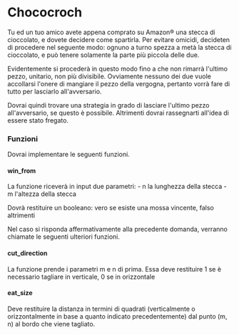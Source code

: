 # Chococroch

Tu ed un tuo amico avete appena comprato su Amazon® una stecca di cioccolato, e dovete decidere come spartirla. 
Per evitare omicidi, decideten di procedere nel seguente modo: ognuno a turno spezza a metà la stecca di cioccolato, 
e può tenere solamente la parte più piccola delle due. 

Evidentemente si procederà in questo modo fino a che non rimarrà l'ultimo pezzo, unitario, non più divisibile. 
Ovviamente nessuno dei due vuole accollarsi l'onere di mangiare il pezzo della vergogna, pertanto vorrà fare
di tutto per lasciarlo all'avversario. 

Dovrai quindi trovare una strategia in grado di lasciare l'ultimo pezzo all'avversario, se questo è possibile. 
Altrimenti dovrai rassegnarti all'idea di essere stato fregato. 

### Funzioni
Dovrai implementare le seguenti funzioni.

#### win\_from

<description for="win_from">
La funzione riceverà in input due parametri:
- <param>n</param> la lunghezza della stecca
- <param>m</param> l'altezza della stecca

Dovrà restituire un booleano: vero se esiste una mossa vincente, falso altrimenti
</description>

Nel caso si risponda affermativamente alla precedente domanda, verranno chiamate le seguenti ulteriori funzioni.

#### cut\_direction

<description for="cut_direction">
La funzione prende i parametri m e n di prima. Essa deve restituire 1 se è necessario tagliare in verticale, 0 se in orizzontale
</description>

#### eat\_size

<description for="eat_size">
Deve restituire la distanza in termini di quadrati (verticalmente o orizzontalmente in base a quanto indicato precedentemente) 
dal punto (m, n) al bordo che viene tagliato.   
</description>
